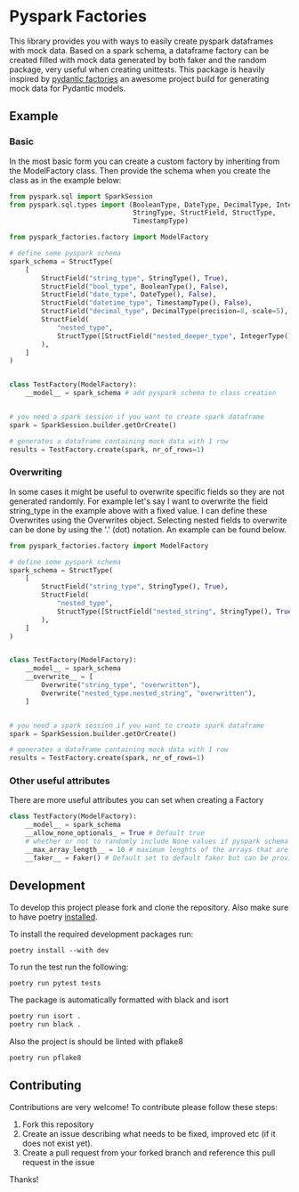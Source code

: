 # Pyspark Factories
This library provides you with ways to easily create pyspark dataframes with mock data. Based on a spark schema, a dataframe factory can be created
filled with mock data generated by both faker and the random package, very useful when creating unittests. This package is heavily inspired by [pydantic factories](https://github.com/Goldziher/pydantic-factories) an awesome project build for generating mock data for Pydantic models.

## Example

### Basic
In the most basic form you can create a custom factory by inheriting from the ModelFactory class. Then provide the schema when you create the class as in the example below:

```python
from pyspark.sql import SparkSession
from pyspark.sql.types import (BooleanType, DateType, DecimalType, IntegerType,
                               StringType, StructField, StructType,
                               TimestampType)

from pyspark_factories.factory import ModelFactory

# define some pyspark schema
spark_schema = StructType(
    [
        StructField("string_type", StringType(), True),
        StructField("bool_type", BooleanType(), False),
        StructField("date_type", DateType(), False),
        StructField("datetime_type", TimestampType(), False),
        StructField("decimal_type", DecimalType(precision=8, scale=5), False),
        StructField(
            "nested_type",
            StructType([StructField("nested_deeper_type", IntegerType(), True)]),
        ),
    ]
)


class TestFactory(ModelFactory):
    __model__ = spark_schema # add pyspark schema to class creation


# you need a spark session if you want to create spark dataframe
spark = SparkSession.builder.getOrCreate()

# generates a dataframe containing mock data with 1 row
results = TestFactory.create(spark, nr_of_rows=1)

```

### Overwriting
In some cases it might be useful to overwrite specific fields so they are not generated randomly. For example let's say I want to overwrite the field string_type in the example above with a fixed value. I can define these Overwrites using the Overwrites object.
Selecting nested fields to overwrite can be done by using the '.' (dot) notation. An example can be found below.

```python
from pyspark_factories.factory import ModelFactory

# define some pyspark schema
spark_schema = StructType(
    [
        StructField("string_type", StringType(), True),
        StructField(
            "nested_type",
            StructType([StructField("nested_string", StringType(), True)]),
        ),
    ]
)


class TestFactory(ModelFactory):
    __model__ = spark_schema
    __overwrite__ = [
        Overwrite("string_type", "overwritten"),
        Overwrite("nested_type.nested_string", "overwritten"),
    ]


# you need a spark session if you want to create spark dataframe
spark = SparkSession.builder.getOrCreate()

# generates a dataframe containing mock data with 1 row
results = TestFactory.create(spark, nr_of_rows=1)
```

### Other useful attributes
There are more useful attributes you can set when creating a Factory

```python
class TestFactory(ModelFactory):
    __model__ = spark_schema
    __allow_none_optionals_ = True # Default true
    # whether or not to randomly include None values if pyspark schema allows optionals
    __max_array_length__ = 10 # maximum lenghts of the arrays that are randomly generated
    __faker__ = Faker() # Default set to default faker but can be provided by user
```

## Development

To develop this project please fork and clone the repository.
Also make sure to have poetry [installed](https://python-poetry.org/docs/#installation).


To install the required development packages run:

```
poetry install --with dev
```

To run the test run the following:

```python
poetry run pytest tests
```

The package is automatically formatted with black and isort

```python
poetry run isort .
poetry run black .
```

Also the project is should be linted with pflake8

```python
poetry run pflake8
```

## Contributing
Contributions are very welcome! To contribute please follow these steps:

1. Fork this repository
2. Create an issue describing what needs to be fixed, improved etc (if it does not exist yet).
3. Create a pull request from your forked branch and reference this pull request in the issue

Thanks!

